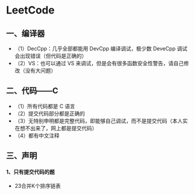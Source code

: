 # LeetCode

## 一、编译器
+ （1）DecCpp：几乎全部都能用 DevCpp 编译调试，极少数 DeveCpp 调试会出现错误（但代码是正确的）
+ （2）VS：也可以通过 VS 来调试，但是会有很多函数安全性警告，请自己修改（没有大问题）

## 二、代码——C
+ （1）所有代码都是 C 语言
+ （2）提交代码部分都是正确的
+ （3）无特别申明都是完整代码，即能够自己调试，而不是提交代码（本人实在想不出来了，网上都是提交代码）
+ （4）都有中文注释

## 三、声明
#### 1、只有提交代码的题
+ 23合并K个排序链表
